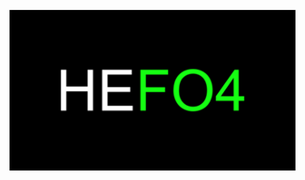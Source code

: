 ![HyperEssentials Branding](https://raw.githubusercontent.com/Biblioklept/hyperessentials/main/img/hefo4.png)
